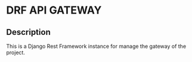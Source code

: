 # DRF API GATEWAY
## Description
This is a Django Rest Framework instance for manage the gateway of the project.